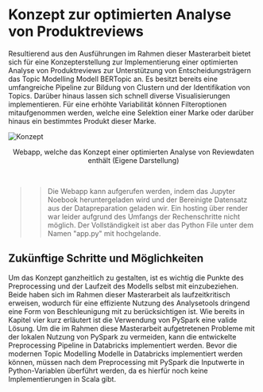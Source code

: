 # Konzept zur optimierten Analyse von Produktreviews


Resultierend aus den Ausführungen im Rahmen dieser Masterarbeit bietet sich für eine Konzepterstellung zur Implementierung einer optimierten Analyse von Produktreviews zur Unterstützung von Entscheidungsträgern das Topic Modelling Modell BERTopic an. Es besitzt bereits eine umfangreiche Pipeline zur Bildung von Clustern und der Identifikation von Topics. Darüber hinaus lassen sich schnell diverse Visualisierungen implementieren. Für eine erhöhte Variabilität können Filteroptionen mitaufgenommen werden, welche eine Selektion einer Marke oder darüber hinaus ein bestimmtes Produkt dieser Marke.
<Br>


![Konzept](img/Konzept_Webanwendung.gif)
<p align="center">Webapp, welche das Konzept einer optimierten Analyse von Reviewdaten enthält (Eigene Darstellung)</p>
<Br>

>> Die Webapp kann aufgerufen werden, indem das Jupyter Noebook heruntergeladen wird und der Bereinigte Datensatz aus der Datapreparation geladen wir. Ein hosting über render war leider aufgrund des Umfangs der Rechenschritte nicht möglich. Der Vollständigkeit ist aber das Python File unter dem Namen "app.py" mit hochgelande.


## Zukünftige Schritte und Möglichkeiten

Um das Konzept ganzheitlich zu gestalten, ist es wichtig die Punkte des Preprocessing und der Laufzeit des Modells selbst mit einzubeziehen. Beide haben sich im Rahmen dieser Masterarbeit als laufzeitkritisch erweisen, wodurch für eine effiziente Nutzung des Analysetools dringend eine Form von Beschleunigung mit zu berücksichtigen ist. Wie bereits in Kapitel vier kurz erläutert ist die Verwendung von PySpark eine valide Lösung. Um die im Rahmen diese Masterarbeit aufgetretenen Probleme mit der lokalen Nutzung von PySpark zu vermeiden, kann die entwickelte Preprocessing Pipeline in Databricks implementiert werden. Bevor die modernen Topic Modelling Modelle in Databricks implementiert werden können, müssen nach dem Preprocessing mit PySpark die Inputwerte in Python-Variablen überführt werden, da es hierfür noch keine Implementierungen in Scala gibt.


